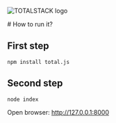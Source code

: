 ![TOTALSTACK logo](http://www.totaljs.com/img/totalstack.png)

# How to run it?

## First step

```
npm install total.js
```

## Second step

```
node index
```

Open browser: <http://127.0.0.1:8000>